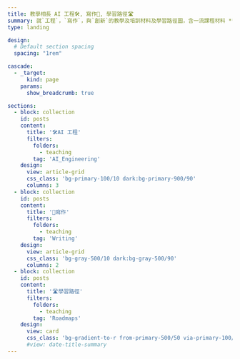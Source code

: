 ```yaml
---
title: 教學相長 AI 工程🛠️, 寫作📝, 學習路徑🛣️ 
summary: 就`工程`，`寫作`，與`創新`的教學及培訓材料及學習路徑圖，含一流課程材料 **API, ML & AI**，以及 **EAP寫作📝**, **AI 代理** 與 **AI 工程🛠️** 的內容 （含總覽的 **學習路徑🛣️**）。
type: landing

design:
  # Default section spacing
  spacing: "1rem"

cascade:
  - _target:
      kind: page
    params:
      show_breadcrumb: true

sections:
  - block: collection
    id: posts
    content:
      title: '🛠️AI 工程'
      filters:
        folders:
          - teaching
        tag: 'AI_Engineering'
    design:
      view: article-grid
      css_class: 'bg-primary-100/10 dark:bg-primary-900/90'
      columns: 3
  - block: collection
    id: posts
    content:
      title: '📝寫作'
      filters:
        folders:
          - teaching
        tag: 'Writing'
    design:
      view: article-grid
      css_class: 'bg-gray-500/10 dark:bg-gray-500/90'
      columns: 2
  - block: collection
    id: posts
    content:
      title: '🛣️學習路徑'
      filters:
        folders:
          - teaching
        tag: 'Roadmaps'
    design:
      view: card
      css_class: 'bg-gradient-to-r from-primary-500/50 via-primary-100/10 to-primary-500/50'
      #view: date-title-summary
---
```


<!-- $block.design. background | spacing.padding | clip_path | css_style | css_class | columns | {{/* Special case: Slider widget. */}} loop | interval -->